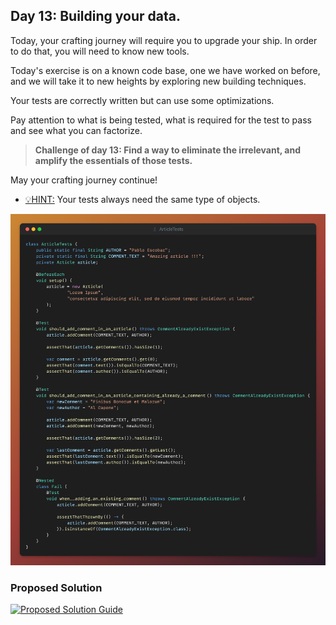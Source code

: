 ## Day 13: Building your data.

Today, your crafting journey will require you to upgrade your ship.
In order to do that, you will need to know new tools.

Today's exercise is on a known code base, one we have worked on before,
and we will take it to new heights by exploring new building techniques.

Your tests are correctly written but can use some optimizations.

Pay attention to what is being tested, what is required for the test to pass
and see what you can factorize.

>**Challenge of day 13: Find a way to eliminate the irrelevant, and amplify the essentials of those tests.**

May your crafting journey continue!

- <u>💡HINT:</u> Your tests always need the same type of objects.

![snippet of the day](snippet.png)

### Proposed Solution
[![Proposed Solution Guide](../../../img/proposed-solution.png)](../../../solution/day13/docs/step-by-step.md)